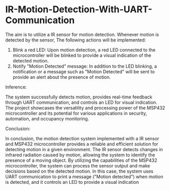# IR-Motion-Detection-With-UART-Communication
The aim is to utilize a IR sensor for motion detection. Whenever motion is detected by the sensor, The following actions will be implemented:
1.  Blink a red LED: Upon motion detection, a red LED connected to the microcontroller will be blinked to
provide a visual indication of the detected motion.
2. Notify "Motion Detected" message: In addition to the LED blinking, a notification or a message such as
"Motion Detected" will be sent to provide an alert about the presence of motion.

Inference:

The system successfully detects motion, provides real-time feedback through UART communication, and
controls an LED for visual indication. The project showcases the versatility and processing power of the MSP432
microcontroller and its potential for various applications in security, automation, and occupancy monitoring.

Conclusion:

In conclusion, the motion detection system implemented with a IR sensor and MSP432 microcontroller provides
a reliable and efficient solution for detecting motion in a given environment. The IR sensor detects changes in
infrared radiation caused by motion, allowing the system to identify the presence of a moving object.
By utilizing the capabilities of the MSP432 microcontroller, the system can process the sensor output and make
decisions based on the detected motion. In this case, the system uses UART communication to print a message
("Motion detected") when motion is detected, and it controls an LED to provide a visual indication
